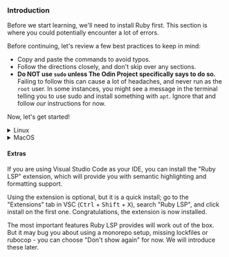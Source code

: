 <!-- markdownlint-disable MD024 MD043 -->

### Introduction

Before we start learning, we'll need to install Ruby first. This section is where you could potentially encounter a lot of errors.

Before continuing, let's review a few best practices to keep in mind:

- Copy and paste the commands to avoid typos.
- Follow the directions closely, and don't skip over any sections.
- **Do NOT use `sudo` unless The Odin Project specifically says to do so.** Failing to follow this can cause a lot of headaches, and never run as the `root` user. In some instances, you might see a message in the terminal telling you to use sudo and install something with `apt`. Ignore that and follow *our* instructions for now.

Now, let's get started!

<details markdown="block">

<summary class="dropDown-header">Linux

</summary>

### Step 1: Install updates, packages and libraries

Before we can install Ruby, we need to install some base packages.

#### Step 1.1: Open the terminal

We'll use the terminal to install all of the programs.

If you're using Ubuntu or Xubuntu, press <kbd>Ctrl</kbd> + <kbd>Alt</kbd> + <kbd>T</kbd> to open the terminal. (This may work in other Linux distributions; you'll have to try!)

**Quick tip:** In Linux, you can copy from the terminal with <kbd>Ctrl</kbd> + <kbd>Shift</kbd> + <kbd>C</kbd> and paste with <kbd>Ctrl</kbd> + <kbd>Shift</kbd> + <kbd>V</kbd>.

#### Step 1.2: Update Linux

The rest of the installation will take place inside the terminal window.

First, we need to make sure your Linux distribution is up to date. Run these commands one by one. Because these commands use `sudo`, you will have to enter your password in order for them to run. When typing your password, you may not get any visual feedback, but rest assured that your password is being entered. Once you're done typing your password, press <kbd>Enter</kbd>.

```bash
sudo apt update
sudo apt upgrade
```

When it prompts you, press <kbd>Y</kbd> and then <kbd>Enter</kbd>.

#### Step 1.3: Install packages and libraries

Next, you need to install some required packages that do not come preinstalled. Be sure to copy and paste this command.

```bash
sudo apt install gcc make libssl-dev libreadline-dev zlib1g-dev libsqlite3-dev libyaml-dev
```

When it prompts you, press <kbd>Y</kbd> and then <kbd>Enter</kbd>. You may or may not have to type your password after pressing <kbd>Enter</kbd>.

### Step 2: Install Ruby

Now you're ready to install Ruby. We're going to use a tool called `rbenv`, which makes it easy to install and manage Ruby versions.

#### Step 2.1: Install rbenv

First, you need to clone the rbenv repository.

```bash
git clone https://github.com/rbenv/rbenv.git ~/.rbenv
```

Next, we'll add some commands to allow rbenv to work properly. We can use the Linux `echo` command to make it easy.

<div class="lesson-note lesson-note--warning" markdown=1>

Run these commands one by one in sequence. They will not provide any output if done properly. Again, be sure to copy and paste these commands.

</div>

```bash
echo 'export PATH="$HOME/.rbenv/bin:$PATH"' >> ~/.bashrc
echo 'eval "$(rbenv init -)"' >> ~/.bashrc
exit
```

After running the final `exit` command, you will need to close out of all open terminals and open a new terminal (see Step 1.1 above).

Next, you need to install `ruby-build` to help compile the Ruby binaries. Run these commands in the terminal to create a directory for the ruby-build plugin and then download it to the proper directory.

```bash
mkdir -p "$(rbenv root)"/plugins
git clone https://github.com/rbenv/ruby-build.git "$(rbenv root)"/plugins/ruby-build
```

Finally, run

```bash
rbenv -v
```

 from your terminal to verify that `rbenv` has been installed correctly. You should get an output with a version number **similar** to this:

```bash
rbenv 1.2.0-14-gc6cc0a1
```

If you do not get a version number at all (anything not starting with `rbenv 1...`), please ask for help in the [Odin Project Chat Room](https://discordapp.com/channels/505093832157691914/505093832157691916).

#### Step 2.2: Install Ruby

It's finally time to install Ruby using `rbenv`!

Inside the terminal, run this command:

```bash
rbenv install 3.2.2 --verbose
```

This command will take 10-15 minutes to complete. The `--verbose` flag will show you what's going on so you can be sure it hasn't gotten stuck. While it installs, take this time to watch [funny jumping goats video](https://youtu.be/X2CYWg9-2N0) or to get a glass of water.

You may get this error message:

```bash
ruby-build: definition not found: x.x.x

See all available versions with `rbenv install --list'.

If the version you need is missing, try upgrading ruby-build:

  git -C /home/itorja/.rbenv/plugins/ruby-build pull
```

If so, we run the suggested command:

```bash
git -C "$(rbenv root)"/plugins/ruby-build pull
```

Once Ruby is installed, you need to tell rbenv which version to use by default. Inside the terminal, type:

```bash
rbenv global 3.2.2
```

Then,

```bash
ruby -v
```

The above command should return something similar to this:

```bash
ruby 3.2.2pxx (20xx-xx-xx revision xxxxx) [x86_64-linux]
```

where x represents the version available at the time you installed Ruby.

Well done! Pat yourself on the back! The hard part is done, and it's time to move on to the next lesson!

</details>

<details markdown="block">

<summary class="dropDown-header">MacOS

</summary>

### Step 1: Install packages and libraries

Before we can install Ruby, we need to install some base packages. We will use the terminal to install all of the programs.

#### Step 1.1: Open the terminal

In your Applications folder, find "Utilities" and double click "Terminal". Alternatively, using Spotlight (<kbd>Cmd</kbd> + <kbd>Space</kbd>) or Launchpad, type "Terminal".

The rest of the instructions are done inside this terminal window.

#### Step 1.2: Install Xcode

First, you need to install Xcode, which is a program provided by Apple for programming. Xcode will install many programs that are needed for Ruby and Git and should take 10-15 minutes to install.

Type `xcode-select --install` in your terminal and press <kbd>Enter</kbd>. You may need to click "Install" when prompted.

#### Step 1.3: Install Homebrew

The next program you need to install is [Homebrew](https://brew.sh/), which makes it easy to install other programs you'll need. From inside the terminal, type the following:

```bash
/bin/bash -c "$(curl -fsSL https://raw.githubusercontent.com/Homebrew/install/HEAD/install.sh)"
```

You will be prompted to enter your password. When typing your password, you may not get any visual feedback, but rest assured that your password is being entered. Once you're done typing your password, press <kbd>Enter</kbd>.

Congratulations! You've installed the prerequisites!

### Step 2: Install Ruby

Now you're ready to install Ruby. We're going to use a tool called `rbenv`, which makes it easy to manage Ruby versions.

#### Step 2.1: Install ruby-build

First, let's install `ruby-build`:

```bash
brew install ruby-build
```

`ruby-build` will make it possible to install our Ruby version of choice.

#### Step 2.2: Install rbenv

To install `rbenv`, run the following in your terminal:

```bash
brew install rbenv
```

Then, run this command:

```bash
rbenv init
```

You should see one of two messages after the command has run.

Either:

```bash
# Load rbenv automatically by appending
# the following to ~/.bash_profile:

eval "$(rbenv init -)"
```

Or:

```bash
# Load rbenv automatically by appending
# the following to ~/.zshrc:

eval "$(rbenv init -)"
```

You'll do as it suggests by running either of the following commands in the terminal.

If the previous message stated you should append to your bash_profile then run:

```bash
echo 'eval "$(rbenv init -)"' >> ~/.bash_profile
```

Otherwise if it mentioned zshrc then run:

```bash
echo 'eval "$(rbenv init -)"' >> ~/.zshrc
```

You'll notice nothing happened in the terminal. That's okay and is typical response for many terminal commands. At this point, take note of the page and step number you are on, close everything, do a full reboot and log back into your profile. After logging back in, re-open the terminal (see Step 1.1).

#### Step 2.3: Install Ruby

We can now (finally) install Ruby! Our curriculum currently uses version 3.2.2, which will allow you to complete this path's materials and content without error. We upgrade the material to accommodate newer versions as necessary. Without further ado, let's get going!

First, let's upgrade `ruby-build`:

```bash
brew upgrade ruby-build
```

Now we're ready to install our desired version of Ruby:

```bash
rbenv install 3.2.2 --verbose
```

This command will take 10-15 minutes to complete. The `--verbose` flag will show you what's going on so you can be sure it hasn't gotten stuck. While it installs, take this time to watch [funny jumping goats video](https://www.youtube.com/watch?v=X2CYWg9-2N0) or to get a glass of water.

Once Ruby is installed, you need to tell rbenv which version to use by default. Inside the terminal, type:

```bash
rbenv global 3.2.2
```

You can double check that this worked by typing `ruby -v` and checking that the output says version 3.2.2:

```bash
ruby -v
ruby 3.2.2pxx (20xx-xx-xx revision xxxxx) [x86_64-darwin18]
```

If you don't see the output above, close and reopen the terminal window and then run the command again.

Well done! Pat yourself on the back! The hard part is done, and it's time to move on to the next lesson!

</details>

#### Extras

If you are using Visual Studio Code as your IDE, you can install the "Ruby LSP" extension, which will provide you with semantic highlighting and formatting support.

Using the extension is optional, but it is a quick install; go to the "Extensions" tab in VSC (<kbd>Ctrl</kbd> + <kbd>Shift</kbd> + <kbd>X</kbd>), search "Ruby LSP", and click install on the first one. Congratulations, the extension is now installed.

The most important features Ruby LSP provides will work out of the box. But it may bug you about using a monorepo setup, missing lockfiles or rubocop - you can choose "Don't show again" for now. We will introduce these later.

